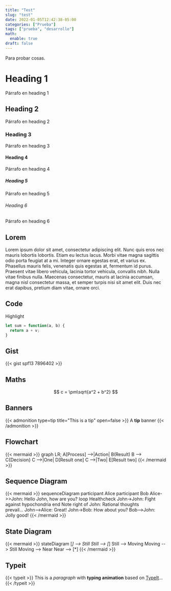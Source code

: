 ```yaml
---
title: "Test"
slug: "test"
date: 2022-01-05T12:42:38-05:00
categories: ["Prueba"]
tags: ["prueba", "desarrollo"]
math:
  enable: true
draft: false
---
```


Para probar cosas.
<!--more-->

# Heading 1
Párrafo en heading 1

## Heading 2
Párrafo en heading 2

### Heading 3
Párrafo en heading 3

#### Heading 4
Párrafo en heading 4

##### Heading 5
Párrafo en heading 5

###### Heading 6
Párrafo en heading 6

## Lorem

Lorem ipsum dolor sit amet, consectetur adipiscing elit. Nunc quis eros nec mauris lobortis lobortis. Etiam eu lectus lacus. Morbi vitae magna sagittis odio porta feugiat at a mi. Integer ornare egestas erat, et varius ex. Phasellus mauris felis, venenatis quis egestas at, fermentum id purus. Praesent vitae libero vehicula, lacinia tortor vehicula, convallis nibh. Nulla vitae finibus nulla. Maecenas consectetur, mauris at lacinia accumsan, magna nisl consectetur massa, et semper turpis nisi sit amet elit. Duis nec erat dapibus, pretium diam vitae, ornare orci.

## Code

Highlight

```javascript
let sum = function(a, b) {
  return a + v;
}
```

## Gist
{{< gist spf13 7896402 >}}

## Maths

$$ c = \pm\sqrt{a^2 + b^2} $$

## Banners

{{< admonition type=tip title="This is a tip" open=false >}}
A **tip** banner
{{< /admonition >}}

## Flowchart

{{< mermaid >}}
graph LR;
    A[Process] -->|Action| B(Result)
    B --> C{Decision}
    C -->|One| D[Result one]
    C -->|Two| E[Result two]
{{< /mermaid >}}

## Sequence Diagram

{{< mermaid >}}
sequenceDiagram
    participant Alice
    participant Bob
    Alice->>John: Hello John, how are you?
    loop Healthcheck
        John->John: Fight against hypochondria
    end
    Note right of John: Rational thoughts <br/>prevail...
    John-->Alice: Great!
    John->Bob: How about you?
    Bob-->John: Jolly good!
{{< /mermaid >}}

## State Diagram

{{< mermaid >}}
stateDiagram
    [*] --> Still
    Still --> [*]
    Still --> Moving
    Moving --> Still
    Moving --> Near
    Near --> [*]
{{< /mermaid >}}

## Typeit

{{< typeit >}}
This is a *paragraph* with **typing animation** based on [TypeIt](https://typeitjs.com/)...
{{< /typeit >}}




